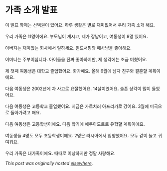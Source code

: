 # 가족 소개 발표

<p>&#51060; &#48156;&#54364; &#54868;&#51228;&#45716; &#49440;&#53469;&#44428;&#51060; &#51080;&#50612;&#50836;.  &#54616;&#47336; &#49373;&#54876;&#51008; &#48324;&#47196; &#51116;&#48120;&#50630;&#50612;&#49436; &#50864;&#47532; &#44032;&#51313; &#49548;&#44060; &#54644;&#50836;.<br><br>&#50864;&#47532; &#44032;&#51313;&#51008; 11&#47749;&#51060;&#50640;&#50836;.  &#48512;&#47784;&#45784;&#51060; &#44228;&#49884;&#44256;, &#51228;&#44032; &#51109;&#45224;&#51060;&#44256;, &#50668;&#46041;&#49373;&#51060; 8&#47749; &#51080;&#50612;&#50836;.<br><br>&#50500;&#48260;&#51648;&#45716; &#51116;&#48120;&#50630;&#45716; &#54924;&#49324;&#50640;&#49436; &#51068;&#54616;&#49464;&#50836;.  &#50952;&#46300;&#49436;&#54609;&#50752; &#47588;&#49324;&#45285;&#51012; &#51339;&#50500;&#54644;&#50836;.<br><br>&#50612;&#47672;&#45768;&#45716; &#51452;&#48512;&#51060;&#49901;&#45768;&#45796;.  &#50500;&#51060;&#46308;&#51012; &#51652;&#51676; &#51339;&#50500;&#54616;&#51648;&#47564;, &#51228; &#49373;&#44033;&#50640;&#45716; &#51312;&#44552; &#48120;&#52452;&#50612;&#50836;.<br><br>&#51228; &#52395;&#51704; &#50668;&#46041;&#49373;&#51008; &#45824;&#54617;&#44368; &#51320;&#50629;&#54664;&#50612;&#50836;.   &#54868;&#44032;&#50696;&#50836;. &#50732;&#54644; 6&#50900;&#50640; &#45224;&#51088; &#52828;&#44396;&#50752; &#44208;&#54844;&#54624; &#44228;&#54925;&#51060;&#50640;&#50836;.<br><br>&#45796;&#51020; &#50668;&#46041;&#49373;&#51008; 2002&#45380;&#50640; &#52264; &#49324;&#44256;&#47196; &#50836;&#51208;&#54664;&#50612;&#50836;.  14&#49332;&#51060;&#50688;&#50612;&#50836;.  &#49836;&#54536; &#49345;&#44033;&#51060; &#47566;&#51060; &#46308;&#50632;&#50612;&#50836;.<br><br>&#45796;&#51020; &#50668;&#46041;&#49373;&#51008; &#44256;&#46321;&#54617;&#44368; &#51320;&#50629;&#54664;&#50612;&#50836;.  &#51648;&#44552;&#51008; &#44032;&#47476;&#52824;&#47084; &#50500;&#54532;&#47532;&#52852;&#47196; &#44052;&#50612;&#50836;.  3&#50900;&#50640; &#48120;&#44397;&#51004;&#47196; &#46028;&#50500;&#44032;&#47140;&#44256; &#54644;&#50836;.<br><br>&#45796;&#51020; &#50668;&#46041;&#49373;&#51008; &#44256;&#46321;&#54617;&#49373;&#51060;&#50640;&#50836;.  &#45796;&#51020; &#54617;&#44592;&#50640; &#50640;&#53216;&#50500;&#46020;&#47476;&#47196; &#50976;&#54617;&#54624; &#44228;&#54925;&#51060;&#50640;&#50836;.<br><br>&#50668;&#46041;&#49373;&#46308; 4&#47749;&#46020; &#47784;&#46160; &#52488;&#46321;&#54617;&#49373;&#51060;&#50640;&#50836;.  2&#47749;&#51008; &#47084;&#49884;&#50500;&#50640;&#49436; &#51077;&#50577;&#54664;&#50612;&#50836;.  &#47784;&#46160; &#44057;&#51060; &#45440;&#44256; &#44480;&#50668;&#50892;&#50836;.<br><br>&#50864;&#47532; &#44032;&#51313;&#51008; &#45824;&#44032;&#51313;&#51060;&#50640;&#50836;.  &#46412;&#46412;&#47196; &#51060;&#49345;&#54616;&#51648;&#47564; &#51221;&#47568; &#49324;&#46993;&#54644;&#50836;.</p>


*This post was originally hosted [elsewhere](http://planspace.blogspot.com/2009/02/blog-post.html).*

